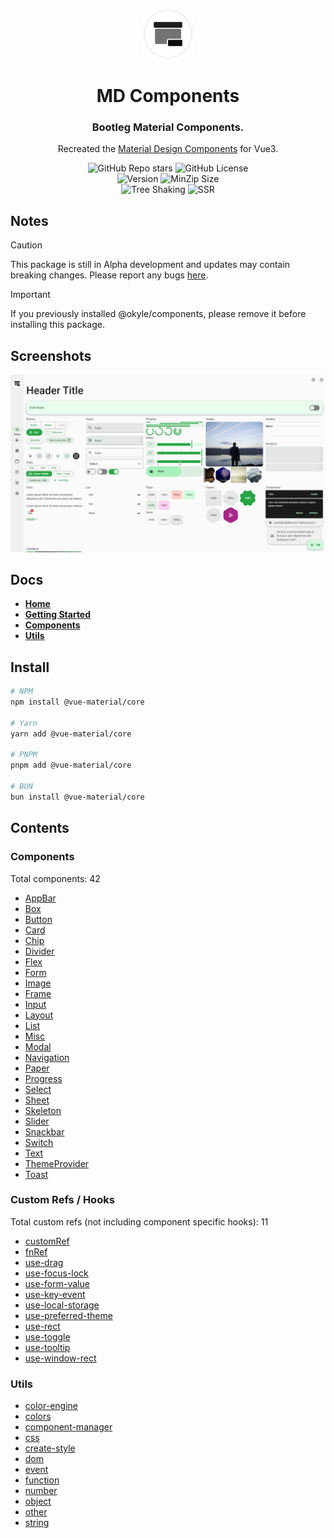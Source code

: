 <div align="center">

<a href="https://sle.okyle.xyz"><img src="https://raw.githubusercontent.com/obillekyle/components/main/assets/logo.png" alt="@vue-material/core" title="See in action" width="80"></a>

# MD Components

### Bootleg Material Components.

Recreated the [Material Design Components](https://github.com/material-components/material-components-web) for Vue3.

![GitHub Repo stars](https://img.shields.io/github/stars/obillekyle/components)
![GitHub License](https://img.shields.io/github/license/obillekyle/components)\
![Version](https://img.shields.io/npm/v/@vue-material/core?label=Version&color=orange&logo=npm)
![MinZip Size](https://badgen.net/bundlephobia/minzip/@vue-material/core)\
![Tree Shaking](https://badgen.net/bundlephobia/tree-shaking/@vue-material/core)
![SSR](https://img.shields.io/badge/SSR-supported-'')

</div>

## Notes

> [!CAUTION]  
> This package is still in Alpha development and updates may contain breaking changes.
> Please report any bugs [here](https://github.com/obillekyle/components/issues).

> [!IMPORTANT]
> If you previously installed @okyle/components, please remove it before installing this package.

## Screenshots

<picture>
  <source media="(prefers-color-scheme: dark)" srcset="https://raw.githubusercontent.com/obillekyle/components/alpha/assets/preview-dark.png">
  <source media="(prefers-color-scheme: light)" srcset="https://raw.githubusercontent.com/obillekyle/components/alpha/assets/preview.png">
  <img alt="Preview" src="https://raw.githubusercontent.com/obillekyle/components/alpha/assets/preview.png">
</picture>

## Docs

- [**Home**](https://vue-mdc.okyle.xyz)
- [**Getting Started**](https://vue-mdc.okyle.xyz/docs/getting-started)
- [**Components**](https://vue-mdc.okyle.xyz/core)
- [**Utils**](https://vue-mdc.okyle.xyz/utils)

## Install

```bash
# NPM
npm install @vue-material/core

# Yarn
yarn add @vue-material/core

# PNPM
pnpm add @vue-material/core

# BUN
bun install @vue-material/core
```
## Contents

### Components

Total components: 42

- [AppBar](https://github.com/obillekyle/components/tree/alpha/packages/lib/src/components/AppBar)
- [Box](https://github.com/obillekyle/components/tree/alpha/packages/lib/src/components/Box)
- [Button](https://github.com/obillekyle/components/tree/alpha/packages/lib/src/components/Button)
- [Card](https://github.com/obillekyle/components/tree/alpha/packages/lib/src/components/Card)
- [Chip](https://github.com/obillekyle/components/tree/alpha/packages/lib/src/components/Chip)
- [Divider](https://github.com/obillekyle/components/tree/alpha/packages/lib/src/components/Divider)
- [Flex](https://github.com/obillekyle/components/tree/alpha/packages/lib/src/components/Box/Flex)
- [Form](https://github.com/obillekyle/components/tree/alpha/packages/lib/src/components/Form)
- [Image](https://github.com/obillekyle/components/tree/alpha/packages/lib/src/components/Image)
- [Frame](https://github.com/obillekyle/components/tree/alpha/packages/lib/src/components/Frame)
- [Input](https://github.com/obillekyle/components/tree/alpha/packages/lib/src/components/Input)
- [Layout](https://github.com/obillekyle/components/tree/alpha/packages/lib/src/components/Layout)
- [List](https://github.com/obillekyle/components/tree/alpha/packages/lib/src/components/List)
- [Misc](https://github.com/obillekyle/components/tree/alpha/packages/lib/src/components/Misc)
- [Modal](https://github.com/obillekyle/components/tree/alpha/packages/lib/src/components/Modal)
- [Navigation](https://github.com/obillekyle/components/tree/alpha/packages/lib/src/components/Navigation)
- [Paper](https://github.com/obillekyle/components/tree/alpha/packages/lib/src/components/Paper)
- [Progress](https://github.com/obillekyle/components/tree/alpha/packages/lib/src/components/Progress)
- [Select](https://github.com/obillekyle/components/tree/alpha/packages/lib/src/components/Select)
- [Sheet](https://github.com/obillekyle/components/tree/alpha/packages/lib/src/components/Sheet)
- [Skeleton](https://github.com/obillekyle/components/tree/alpha/packages/lib/src/components/Skeleton)
- [Slider](https://github.com/obillekyle/components/tree/alpha/packages/lib/src/components/Slider)
- [Snackbar](https://github.com/obillekyle/components/tree/alpha/packages/lib/src/components/Snackbar)
- [Switch](https://github.com/obillekyle/components/tree/alpha/packages/lib/src/components/Switch)
- [Text](https://github.com/obillekyle/components/tree/alpha/packages/lib/src/components/Text)
- [ThemeProvider](https://github.com/obillekyle/components/tree/alpha/packages/lib/src/components/ThemeProvider)
- [Toast](https://github.com/obillekyle/components/tree/alpha/packages/lib/src/components/Toast)

### Custom Refs / Hooks

Total custom refs (not including component specific hooks): 11


- [customRef](https://github.com/obillekyle/components/tree/alpha/packages/lib/src/ref/custom-ref)
- [fnRef](https://github.com/obillekyle/components/tree/alpha/packages/lib/src/ref/fn-ref)
- [use-drag](https://github.com/obillekyle/components/tree/alpha/packages/lib/src/hooks/use-drag)
- [use-focus-lock](https://github.com/obillekyle/components/tree/alpha/packages/lib/src/hooks/use-focus-lock)
- [use-form-value](https://github.com/obillekyle/components/tree/alpha/packages/lib/src/hooks/use-form-value)
- [use-key-event](https://github.com/obillekyle/components/tree/alpha/packages/lib/src/hooks/use-key-event)
- [use-local-storage](https://github.com/obillekyle/components/tree/alpha/packages/lib/src/ref/use-local-storage)
- [use-preferred-theme](https://github.com/obillekyle/components/tree/alpha/packages/lib/src/hooks/use-preferred-theme)
- [use-rect](https://github.com/obillekyle/components/tree/alpha/packages/lib/src/hooks/use-rect)
- [use-toggle](https://github.com/obillekyle/components/tree/alpha/packages/lib/src/hooks/use-toggle)
- [use-tooltip](https://github.com/obillekyle/components/tree/alpha/packages/lib/src/hooks/use-tooltip)
- [use-window-rect](https://github.com/obillekyle/components/tree/alpha/packages/lib/src/hooks/use-window-rect)

### Utils

- [color-engine](https://github.com/obillekyle/components/tree/alpha/packages/lib/src/utils/color-engine)
- [colors](https://github.com/obillekyle/components/tree/alpha/packages/lib/src/utils/colors)
- [component-manager](https://github.com/obillekyle/components/tree/alpha/packages/lib/src/utils/component-manager)
- [css](https://github.com/obillekyle/components/tree/alpha/packages/lib/src/utils/css)
- [create-style](https://github.com/obillekyle/components/tree/alpha/packages/lib/src/utils/create-style)
- [dom](https://github.com/obillekyle/components/tree/alpha/packages/lib/src/utils/dom)
- [event](https://github.com/obillekyle/components/tree/alpha/packages/lib/src/utils/event)
- [function](https://github.com/obillekyle/components/tree/alpha/packages/lib/src/utils/function)
- [number](https://github.com/obillekyle/components/tree/alpha/packages/lib/src/utils/number)
- [object](https://github.com/obillekyle/components/tree/alpha/packages/lib/src/utils/object)
- [other](https://github.com/obillekyle/components/tree/alpha/packages/lib/src/utils/other)
- [string](https://github.com/obillekyle/components/tree/alpha/packages/lib/src/utils/string)